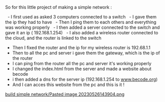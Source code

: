 So for this little project of making a simple network :

  - I first used as asked 3 computers connected to a switch
  - I gave them the ip they had to have
  - Then I ping them to each others and everything was working properly
  - I then added a server connected to the switch and gave it an ip ( 192.168.1.254)
  - I also added a wireless router connected to the cloud, and the router is linked to the switch

- Then I fixed the router and the ip for my wireless router is 192.68.1.1
- Then to all the pc and server i gave them the gateway, which is the ip of the router 
- I can ping from the router all the pc and server it's working properly
- I changed the index.html from the server and made a website about becode
- i then added a dns for the server ip (192.168.1.254 to www.becode.org)
- And I can acces this website from the pc and this is it !

[build simple network/Pasted image 20230526143904.png
](https://github.com/Oussama-Maati/my_becode_work/blob/main/build%20simple%20network/Pasted%20image%2020230526143904.png?raw=true)

